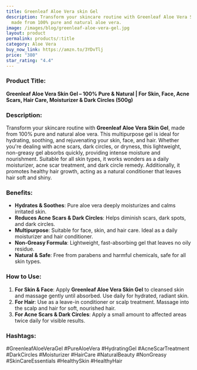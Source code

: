 ```yaml
---
title: Greenleaf Aloe Vera skin Gel
description: Transform your skincare routine with Greenleaf Aloe Vera Skin Gel,
  made from 100% pure and natural aloe vera.
image: /images/blog/greenleaf-aloe-vera-gel.jpg
layout: product
permalink: products/:title
category: Aloe Vera
buy_now_link: https://amzn.to/3YDvTlj
price: "380"
star_rating: "4.4"
---
```

### Product Title:
**Greenleaf Aloe Vera Skin Gel – 100% Pure & Natural | For Skin, Face, Acne Scars, Hair Care, Moisturizer & Dark Circles (500g)**

### Description:
Transform your skincare routine with **Greenleaf Aloe Vera Skin Gel**, made from 100% pure and natural aloe vera. This multipurpose gel is ideal for hydrating, soothing, and rejuvenating your skin, face, and hair. Whether you're dealing with acne scars, dark circles, or dryness, this lightweight, non-greasy gel absorbs quickly, providing intense moisture and nourishment. Suitable for all skin types, it works wonders as a daily moisturizer, acne scar treatment, and dark circle remedy. Additionally, it promotes healthy hair growth, acting as a natural conditioner that leaves hair soft and shiny.

### Benefits:
- **Hydrates & Soothes**: Pure aloe vera deeply moisturizes and calms irritated skin.
- **Reduces Acne Scars & Dark Circles**: Helps diminish scars, dark spots, and dark circles.
- **Multipurpose**: Suitable for face, skin, and hair care. Ideal as a daily moisturizer and hair conditioner.
- **Non-Greasy Formula**: Lightweight, fast-absorbing gel that leaves no oily residue.
- **Natural & Safe**: Free from parabens and harmful chemicals, safe for all skin types.

### How to Use:
1. **For Skin & Face**: Apply **Greenleaf Aloe Vera Skin Gel** to cleansed skin and massage gently until absorbed. Use daily for hydrated, radiant skin.
2. **For Hair**: Use as a leave-in conditioner or scalp treatment. Massage into the scalp and hair for soft, nourished hair.
3. **For Acne Scars & Dark Circles**: Apply a small amount to affected areas twice daily for visible results.

### Hashtags:
#GreenleafAloeVeraGel #PureAloeVera #HydratingGel #AcneScarTreatment #DarkCircles #Moisturizer #HairCare #NaturalBeauty #NonGreasy #SkinCareEssentials #HealthySkin #HealthyHair

